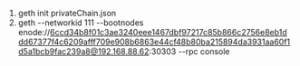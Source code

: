 1) geth init privateChain.json
2) geth --networkid 111 --bootnodes enode://6ccd34b8f01c3ae3240eee1467dbf97217c85b866c2756e8eb1ddd67377f4c6209afff709e908b6863e44cf48b80ba215894da3931aa60f1d5a1bcb9fac239a8@192.168.88.62:30303 --rpc console

